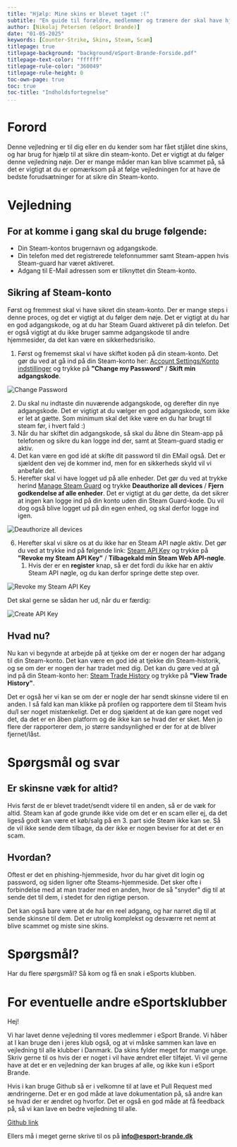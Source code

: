 ```yaml
---
title: "Hjælp: Mine skins er blevet taget :("
subtitle: "En guide til forældre, medlemmer og trænere der skal have hjælp efter man er blevet scammet i forbindelse med skins i Counter-Strike"
author: [Nikolaj Petersen (eSport Brande)]
date: "01-05-2025"
keywords: [Counter-Strike, Skins, Steam, Scam]
titlepage: true
titlepage-background: "background/eSport-Brande-Forside.pdf"
titlepage-text-color: "ffffff"
titlepage-rule-color: "360049"
titlepage-rule-height: 0
toc-own-page: true
toc: true
toc-title: "Indholdsfortegnelse"
...
```

# Forord
Denne vejledning er til dig eller en du kender som har fået stjålet dine skins, og har brug for hjælp til at sikre din steam-konto. Det er vigtigt at du følger denne vejledning nøje. Der er mange måder man kan blive scammet på, så det er vigtigt at du er opmærksom på at følge vejledningen for at have de bedste forudsætninger for at sikre din Steam-konto.

# Vejledning
## For at komme i gang skal du bruge følgende:
- Din Steam-kontos brugernavn og adgangskode.
- Din telefon med det registrerede telefonnummer samt Steam-appen hvis Steam-guard har været aktiveret.
- Adgang til E-Mail adressen som er tilknyttet din Steam-konto.
  
## Sikring af Steam-konto
Først og fremmest skal vi have sikret din steam-konto. Der er mange steps i denne proces, og det er vigtigt at du følger dem nøje. Det er vigtigt at du har en god adgangskode, og at du har Steam Guard aktiveret på din telefon. Det er også vigtigt at du ikke bruger samme adgangskode til andre hjemmesider, da det kan være en sikkerhedsrisiko.

1. Først og frememst skal vi have skiftet koden på din steam-konto. Det gør du ved at gå ind på din Steam-konto her: [Account Settings/Konto indstillinger](https://store.steampowered.com/account/) og trykke på **"Change my Password"** / **Skift min adgangskode**.

![Change Password](./skins-taget-imgs/changepassword.png "Change Password")

2. Du skal nu indtaste din nuværende adgangskode, og derefter din nye adgangskode. Det er vigtigt at du vælger en god adgangskode, som ikke er let at gætte. Som minimum skal det ikke være en du har brugt til steam før, i hvert fald :)
3. Når du har skiftet din adgangskode, så skal du åbne din Steam-app på telefonen og sikre du kan logge ind der, samt at Steam-guard stadig er aktiv.
4. Det kan være en god idé at skifte dit password til din EMail også. Det er sjældent den vej de kommer ind, men for en sikkerheds skyld vil vi anbefale det.
5. Herefter skal vi have logget ud på alle enheder. Det gør du ved at trykke herind [Manage Steam Guard](https://store.steampowered.com/twofactor/manage) og trykke **Deauthorize all devices** / **Fjern godkendelse af alle enheder**. Det er vigtigt at du gør dette, da det sikrer at ingen kan logge ind på din konto uden din Steam Guard-kode. Du vil dog også blive logget ud på din egen enhed, og skal derfor logge ind igen.

![Deauthorize all devices](./skins-taget-imgs/deauthorize.png "Deauthorize all devices")

6. Herefter skal vi sikre os at du ikke har en Steam API nøgle aktiv. Det gør du ved at trykke ind på følgende link: [Steam API Key](https://steamcommunity.com/dev/apikey) og trykke på **"Revoke my Steam API Key"** / **Tilbagekald min Steam Web API-nøgle**.
   1. Hvis der er en **register** knap, så er det fordi du ikke har en aktiv Steam API nøgle, og du kan derfor springe dette step over.

![Revoke my Steam API Key](./skins-taget-imgs/api-revoke.png "Revoke my Steam API Key")

Det skal gerne se sådan her ud, når du er færdig:

![Create API Key](./skins-taget-imgs/api-create.png "Create API Key")

## Hvad nu?
Nu kan vi begynde at arbejde på at tjekke om der er nogen der har adgang til din Steam-konto. Det kan være en god idé at tjekke din Steam-historik, og se om der er nogen der har tradet med dig. Det kan du gøre ved at gå ind på din Steam-konto her: [Steam Trade History](https://steamcommunity.com/my/tradeoffers/sent) og trykke på **"View Trade History"**.

Det er også her vi kan se om der er nogle der har sendt skinsne videre til en anden. I så fald kan man klikke på profilen og rapportere dem til Steam hvis du/I ser noget mistænkeligt. Det er dog sjældent at de kan gøre noget ved det, da det er en åben platform og de ikke kan se hvad der er sket. Men jo flere der rapporterer dem, jo større sandsynlighed er der for at de bliver fjernet/låst.

# Spørgsmål og svar
## Er skinsne væk for altid?
Hvis først de er blevet tradet/sendt videre til en anden, så er de væk for altid. Steam kan af gode grunde ikke vide om det er en scam eller ej, da det ligeså godt kan være et køb/salg på en 3. part side Steam ikke kan se. Så de vil ikke sende dem tilbage, da der ikke er nogen beviser for at det er en scam.

## Hvordan?
Oftest er det en phishing-hjemmeside, hvor du har givet dit login og password, og siden ligner ofte Steams-hjemmeside. Det sker ofte i forbindelse med at man trader med en anden, hvor de så "snyder" dig til at sende det til dem, i stedet for den rigtige person.

Det kan også bare være at de har en reel adgang, og har narret dig til at sende skinsne til dem. Det er utrolig komplekst og desværre ret nemt at blive scammet og miste sine skins.

# Spørgsmål?
Har du flere spørgsmål? Så kom og få en snak i eSports klubben.

# For eventuelle andre eSportsklubber
Hej!

Vi har lavet denne vejledning til vores medlemmer i eSport Brande. Vi håber at I kan bruge den i jeres klub også, og at vi måske sammen kan lave en vejledning til alle klubber i Danmark. Da skins fylder meget for mange unge. Skriv gerne til os hvis der er noget i vil have ændret eller tilføjet. Vi vil gerne have at det er en vejledning der kan bruges af alle, og ikke kun i eSport Brande.

Hvis i kan bruge Github så er i velkomne til at lave et Pull Request med ændringerne. Det er en god måde at lave dokumentation på, så andre kan se hvad der er ændret og hvorfor. Det er også en god måde at få feedback på, så vi kan lave en bedre vejledning til alle.

[Github link](https://github.com/eSportBrande/docs)

Ellers må i meget gerne skrive til os på **info@esport-brande.dk**